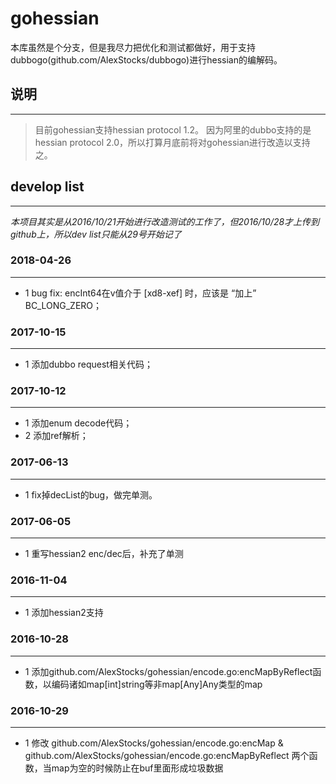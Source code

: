 # gohessian #
本库虽然是个分支，但是我尽力把优化和测试都做好，用于支持dubbogo(github.com/AlexStocks/dubbogo)进行hessian的编解码。

## 说明 ##
---
> 目前gohessian支持hessian protocol 1.2。
> 因为阿里的dubbo支持的是hessian protocol 2.0，所以打算月底前将对gohessian进行改造以支持之。

## develop list ##
---
*本项目其实是从2016/10/21开始进行改造测试的工作了，但2016/10/28才上传到github上，所以dev list只能从29号开始记了*

### 2018-04-26 ###
---
- 1 bug fix: encInt64在v值介于 [xd8-xef]   时，应该是 “加上” BC_LONG_ZERO；

### 2017-10-15 ###
---
- 1 添加dubbo request相关代码；

### 2017-10-12 ###
---
- 1 添加enum decode代码；
- 2 添加ref解析；

### 2017-06-13 ###
---
- 1 fix掉decList的bug，做完单测。

### 2017-06-05 ###
---
- 1 重写hessian2 enc/dec后，补充了单测

### 2016-11-04 ###
---
- 1 添加hessian2支持

### 2016-10-28 ###
---
- 1 添加github.com/AlexStocks/gohessian/encode.go:encMapByReflect函数，以编码诸如map[int]string等非map[Any]Any类型的map

### 2016-10-29 ###
---
- 1 修改 github.com/AlexStocks/gohessian/encode.go:encMap & github.com/AlexStocks/gohessian/encode.go:encMapByReflect 两个函数，当map为空的时候防止在buf里面形成垃圾数据

